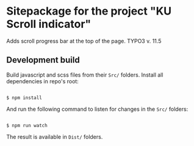 Sitepackage for the project "KU Scroll indicator"
==============================================================

Adds scroll progress bar at the top of the page.
TYPO3 v. 11.5

## Development build
Build javascript and scss files from their `Src/` folders.
Install all dependencies in repo's root:

```

$ npm install

```
And run the following command to listen for changes in the `Src/` folders:

```

$ npm run watch

```

The result is available in `Dist/` folders.